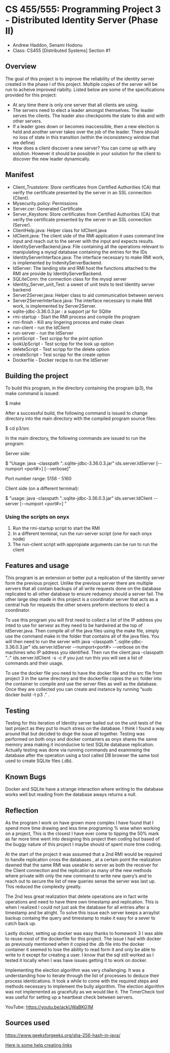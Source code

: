 # CS 455/555: Programming Project 3 - Distributed Identity Server (Phase II)

* Andrew Haddon, Senami Hodonu
* Class: CS455  [Distributed Systems] Section #1


## Overview

The goal of this project is to improve the reliability of the identity server created in the phase I of this project. Multiple copies of the server will be run to acheive improved riabilty. Listed below are some of the specifications provided for this project:
- At any time there is only one server that all clients are using.
- The servers need to elect a leader amongst themselves. The leader serves the clients. The leader also checkpoints the state to disk and with other servers.
- If a leader goes down or becomes inaccessible, then a new election is held and another server takes over the job of the leader. There should no loss of state in this transition (within the inconsistency window that we define)
- How does a client discover a new server? You can come up with any solution. However it should be possible in your solution for the client to discover the new leader dynamically. 

## Manifest

- Client_Truststore: Store certificates from Certified Authorities (CA) that verify the certificate presented by the server in an SSL connection (Client). 
- Mysecurity.policy: Permissions
- Server.cer: Generated Certificate
- Server_Keystore: Store certificates from Certified Authorities (CA) that verify the certificate presented by the server in an SSL connection (Server).
- ClientHelp.java: Helper class for IdClient.java
- IdClient.java: The client side of the RMI application it uses command line input and reach out to the server with the input and expects results.
- IdentityServerBackend.java: File containing all the operations relevant to manipulating a mysql database containing the entries for the IDs
- IdentityServerInterface.java: The interface necessary to make RMI work, is implemented by IndenityServerBackend.
- IdServer: The landing site and RMI host the functions attached to the RMI are provide by IdentityServerBackend.
- SQLiteConn: the connection class for the mysql server
- Identity_Server_unit_Test: a sweet of unit tests to test Identity server backend
- Server2Server.java: Helper class to aid communication between servers
- Server2ServerInterface.java: The interface necessary to make RMI work, is implemented by Server2Server.
- sqlite-jdbc-3.36.0.3.jar : a support jar for SQlite
- rmi-startup - Start the RMI process and compile the program
- rmi-finish - Kill any lingering process and make clean
- run-client - run the IdClient
- run-server - run the IdServer
- printScript - Test scripp for the print option
- lookUpScript - Test scripp for the look up option
- deleteScript - Test scripp for the delete option
- createScript - Test scripp for the create option
- Dockerfile - Docker recipe to run the IdServer


## Building the project

To build this program, in the directory containing the program (p3), the make command is issued:

$ make

After a successful build, the following command is issued to change directory into the main directory with the compiled program source files:

$ cd p3/src

In the main directory, the following commands are issued to run the program:

Server side:

$ "Usage: java -classpath ".:sqlite-jdbc-3.36.0.3.jar" ids.server.IdServer [--numport <port#>] [--verbose]"

Port number range: 5156 - 5160

Client side (on a different terminal):

$ "usage: java -classpath ".:sqlite-jdbc-3.36.0.3.jar" ids.server.IdClient --server <serverhost> [--numport <port#>] <query>"

### Using the scripts on onyx
  1. Run the rmi-startup script to start the RMI
  2. In a different terminal, run the run-server script (one for each onyx node)
  3. The run-client script with appropiate arguments can be run to run the client

## Features and usage

This program is an extension or better put a replication of the Identity server form the previous project. Unlike the previous server there are multiple servers that all contain backups of all write requests done on the database replicated to all other database to ensure reduency should a server fail. The other large step made in this project is a coordinator server that acts as a central hub for requests the other severs preform elections to elect a coordinator. 

To use this program you will first need to collect a list of the IP address you inted to use for servesr as they need to be hardwired at the top of IdServer.java. Then compile all of the java files using the make file, simply use the command make in the folder that contains all of the java files. You will then need to run the server with java -classpath ".:sqlite-jdbc-3.36.0.3.jar" ids.server.IdServer  --numport<port#>  --verbose on the machines who IP address you identified. Then run the client java -classpath ".:" ids.server.IdClient -s  <server> -c <command> if you just run this you will see a list of commands and their usage.

To use the docker file you need to have the docker file and the src file from project 3 in the same directory and the dockerfile copies the src folder into the container to compile and use the server files as well as the database. Once they are collected you can create and instance by running “sudo docker build -t p3 .” .

## Testing
Testing for this iteration of Identity server bailed out on the unit tests of the last project as they put to much stress on the database. I think I found a way around that but decided to doge the issue all together. Testing was performed on both onyx and docker containers as onyx shares the same memory area making it inconducive to test SQLite database replication. Actually testing was done via running commands and examineing the database after the operation using a tool called DB browser the same tool used to create SQLite files (.db). 

## Known Bugs
Docker and SQLite have a strange interaction where writing to the database works well but reading from the database aways returns a null. 

## Reflection
As the program I work on have grown more complex I have found that I spend more time drawing and less time programing % wise when working on a project, This is the closest I have ever come to tipping the 50% mark as far more time went into designing this project then coding but based of the buggy nature of this project I maybe should of spent more time coding. 

At the start of the project it was assumed that a 2nd RMI would be required to handle replication cross the databases , at a certain point the realization dawned that the same RMI was useable to server as both the receiver for the Client connection and the replication as many of the new methods where private with only the new command to write new query’s and to reach out to secure the list of new queries sense the server was last up. This reduced the complexity greatly. 

The 2nd less great realization that delete operations are in fact write operations and need to have there own timestamp and replication. This is when I realized I could not just ask the database for all entries after a timestamp and be alright. To solve this issue each server keeps a arraylist backup containg the query and timestamp to make it easy for a sever to catch back up.

Lastly docker, setting up docker was easy thanks to homework 3 I was able to reuse most of the dockerfile for this project. The issue I had with docker as previously mentioned when it copied the .db file into the docker container it seemed to lose the ability to read form it and only be able to write to it except for creating a user. I know that the sql still worked as I tested it locally when I was have issues getting it to work on docker.

Implementing the election algorithm was very challenging. It was a understanding how to iterate through the list of processes to deduce their process identications. It took a while to come with the required steps and methods necessary to implement the bully algorithm. The election algorithm was not implemented as gracefully as we would like it. The TimerCheck tool was useful for setting up a heartbeat check between servers.


YouTube: https://youtu.be/ackUWaBKG1M

## Sources used

https://www.geeksforgeeks.org/sha-256-hash-in-java/

[Here is some help creating links](https://github.com/adam-p/markdown-here/wiki/Markdown-Cheatsheet#links)
